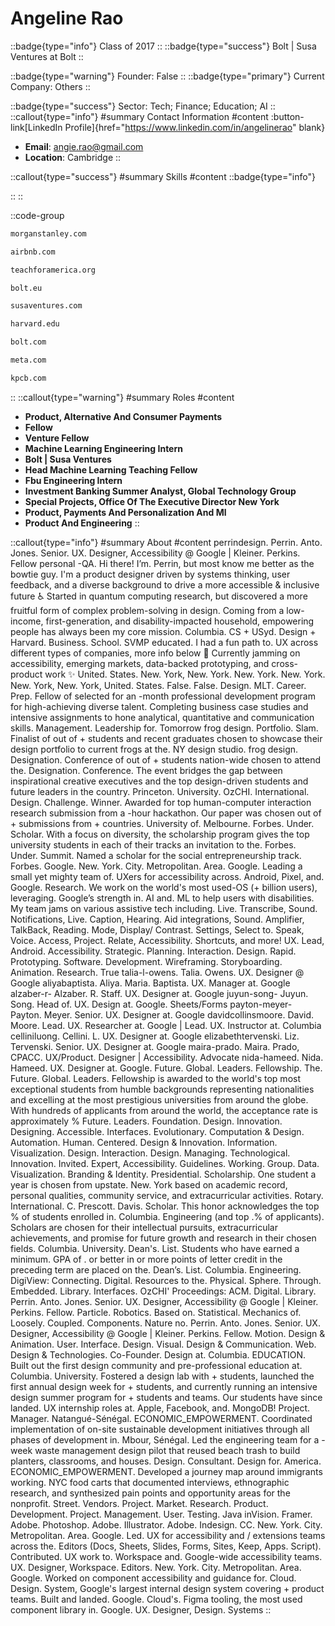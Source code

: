 # Angeline Rao
::badge{type="info"}
Class of 2017
::
::badge{type="success"}
Bolt | Susa Ventures at Bolt
::

::badge{type="warning"}
Founder: False
::
::badge{type="primary"}
Current Company: Others
::

::badge{type="success"}
Sector: Tech; Finance; Education; AI
::
::callout{type="info"}
#summary
Contact Information
#content
:button-link[LinkedIn Profile]{href="https://www.linkedin.com/in/angelinerao" blank}
- **Email**: angie.rao@gmail.com
- **Location**: Cambridge
::

::callout{type="success"}
#summary
Skills
#content
::badge{type="info"}

::
::

::code-group
```bash [Morgan Stanley]
morganstanley.com
```
```bash [Airbnb]
airbnb.com
```
```bash [Teach for America]
teachforamerica.org
```
```bash [Bolt]
bolt.eu
```
```bash [Susa Ventures]
susaventures.com
```
```bash [Harvard University]
harvard.edu
```
```bash [Bolt]
bolt.com
```
```bash [Meta]
meta.com
```
```bash [Kleiner Perkins Caufield & Byers]
kpcb.com
```
::
::callout{type="warning"}
#summary
Roles
#content
- **Product, Alternative And Consumer Payments**
- **Fellow**
- **Venture Fellow**
- **Machine Learning Engineering Intern**
- **Bolt | Susa Ventures**
- **Head Machine Learning Teaching Fellow**
- **Fbu Engineering Intern**
- **Investment Banking Summer Analyst, Global Technology Group**
- **Special Projects, Office Of The Executive Director New York**
- **Product, Payments And Personalization And Ml**
- **Product And Engineering**
::

::callout{type="info"}
#summary
About
#content
perrindesign. Perrin. Anto. Jones. Senior. UX. Designer, Accessibility @ Google | Kleiner. Perkins. Fellow personal -QA. Hi there! I’m. Perrin, but most know me better as the bowtie guy. I'm a product designer driven by systems thinking, user feedback, and a diverse background to drive a more accessible & inclusive future ♿️ Started in quantum computing research, but discovered a more fruitful form of complex problem-solving in design. Coming from a low-income, first-generation, and disability-impacted household, empowering people has always been my core mission. Columbia. CS + USyd. Design + Harvard. Business. School. SVMP educated. I had a fun path to. UX across different types of companies, more info below 💼 Currently jamming on accessibility, emerging markets, data-backed prototyping, and cross-product work ✨ United. States. New. York, New. York. New. York. New. York. New. York, New. York, United. States. False. False. Design. MLT. Career. Prep. Fellow of selected for an -month professional development program for high-achieving diverse talent. Completing business case studies and intensive assignments to hone analytical, quantitative and communication skills. Management. Leadership for. Tomorrow frog design. Portfolio. Slam. Finalist of out of + students and recent graduates chosen to showcase their design portfolio to current frogs at the. NY design studio. frog design. Designation. Conference of out of + students nation-wide chosen to attend the. Designation. Conference. The event bridges the gap between inspirational creative executives and the top design-driven students and future leaders in the country. Princeton. University. OzCHI. International. Design. Challenge. Winner. Awarded for top human-computer interaction research submission from a -hour hackathon. Our paper was chosen out of + submissions from + countries. University of. Melbourne. Forbes. Under. Scholar. With a focus on diversity, the scholarship program gives the top university students in each of their tracks an invitation to the. Forbes. Under. Summit. Named a scholar for the social entrepreneurship track. Forbes. Google. New. York. City. Metropolitan. Area. Google. Leading a small yet mighty team of. UXers for accessibility across. Android, Pixel, and. Google. Research. We work on the world's most used-OS (+ billion users), leveraging. Google’s strength in. AI and. ML to help users with disabilities. My team jams on various assistive tech including. Live. Transcribe, Sound. Notifications, Live. Caption, Hearing. Aid integrations, Sound. Amplifier, TalkBack, Reading. Mode, Display/ Contrast. Settings, Select to. Speak, Voice. Access, Project. Relate, Accessibility. Shortcuts, and more! UX. Lead, Android. Accessibility. Strategic. Planning. Interaction. Design. Rapid. Prototyping. Software. Development. Wireframing. Storyboarding. Animation. Research. True talia-l-owens. Talia. Owens. UX. Designer @ Google aliyabaptista. Aliya. Maria. Baptista. UX. Manager at. Google alzaber-r- Alzaber. R. Staff. UX. Designer at. Google juyun-song- Juyun. Song. Head of. UX. Design at. Google. Sheets/Forms payton-meyer- Payton. Meyer. Senior. UX. Designer at. Google davidcollinsmoore. David. Moore. Lead. UX. Researcher at. Google | Lead. UX. Instructor at. Columbia celliniluong. Cellini. L. UX. Designer at. Google elizabethtervenski. Liz. Tervenski. Senior. UX. Designer at. Google maira-prado. Maira. Prado, CPACC. UX/Product. Designer | Accessibility. Advocate nida-hameed. Nida. Hameed. UX. Designer at. Google. Future. Global. Leaders. Fellowship. The. Future. Global. Leaders. Fellowship is awarded to the world's top most exceptional students from humble backgrounds representing nationalities and excelling at the most prestigious universities from around the globe. With hundreds of applicants from around the world, the acceptance rate is approximately % Future. Leaders. Foundation. Design. Innovation. Designing. Accessible. Interfaces. Evolutionary. Computation & Design. Automation. Human. Centered. Design & Innovation. Information. Visualization. Design. Interaction. Design. Managing. Technological. Innovation. Invited. Expert, Accessibility. Guidelines. Working. Group. Data. Visualization. Branding & Identity. Presidential. Scholarship. One student a year is chosen from upstate. New. York based on academic record, personal qualities, community service, and extracurricular activities. Rotary. International. C. Prescott. Davis. Scholar. This honor acknowledges the top % of students enrolled in. Columbia. Engineering (and top .% of applicants). Scholars are chosen for their intellectual pursuits, extracurricular achievements, and promise for future growth and research in their chosen fields. Columbia. University. Dean's. List. Students who have earned a minimum. GPA of . or better in or more points of letter credit in the preceding term are placed on the. Dean’s. List. Columbia. Engineering. DigiView: Connecting. Digital. Resources to the. Physical. Sphere. Through. Embedded. Library. Interfaces. OzCHI' Proceedings: ACM. Digital. Library. Perrin. Anto. Jones. Senior. UX. Designer, Accessibility @ Google | Kleiner. Perkins. Fellow. Particle. Robotics. Based on. Statistical. Mechanics of. Loosely. Coupled. Components. Nature no. Perrin. Anto. Jones. Senior. UX. Designer, Accessibility @ Google | Kleiner. Perkins. Fellow. Motion. Design & Animation. User. Interface. Design. Visual. Design & Communication. Web. Design & Technologies. Co-Founder. Design at. Columbia. EDUCATION. Built out the first design community and pre-professional education at. Columbia. University. Fostered a design lab with + students, launched the first annual design week for + students, and currently running an intensive design summer program for + students and teams. Our students have since landed. UX internship roles at. Apple, Facebook, and. MongoDB! Project. Manager. Natangué-Sénégal. ECONOMIC_EMPOWERMENT. Coordinated implementation of on-site sustainable development initiatives through all phases of development in. Mbour, Sénégal. Led the engineering team for a -week waste management design pilot that reused beach trash to build planters, classrooms, and houses. Design. Consultant. Design for. America. ECONOMIC_EMPOWERMENT. Developed a journey map around immigrants working. NYC food carts that documented interviews, ethnographic research, and synthesized pain points and opportunity areas for the nonprofit. Street. Vendors. Project. Market. Research. Product. Development. Project. Management. User. Testing. Java inVision. Framer. Adobe. Photoshop. Adobe. Illustrator. Adobe. Indesign. CC. New. York. City. Metropolitan. Area. Google. Led. UX for accessibility and / extensions teams across the. Editors (Docs, Sheets, Slides, Forms, Sites, Keep, Apps. Script). Contributed. UX work to. Workspace and. Google-wide accessibility teams. UX. Designer, Workspace. Editors. New. York. City. Metropolitan. Area. Google. Worked on component accessibility and guidance for. Cloud. Design. System, Google's largest internal design system covering + product teams. Built and landed. Google. Cloud's. Figma tooling, the most used component library in. Google. UX. Designer, Design. Systems
::
